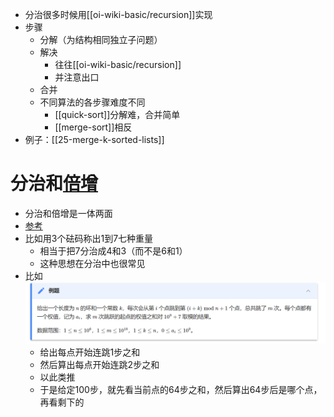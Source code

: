 - 分治很多时候用[[oi-wiki-basic/recursion]]实现
- 步骤
  - 分解（为结构相同独立子问题）
  - 解决
    - 往往[[oi-wiki-basic/recursion]]
    - 并注意出口
  - 合并
  - 不同算法的各步骤难度不同
    - [[quick-sort]]分解难，合并简单
    - [[merge-sort]]相反
- 例子：[[25-merge-k-sorted-lists]]
# 分治和[倍增](https://oiwiki.org/basic/binary-lifting/)
- 分治和倍增是一体两面
- [参考](https://oiwiki.org/basic/binary-lifting/)
- 比如用3个砝码称出1到7七种重量
  - 相当于把7分治成4和3（而不是6和1）
  - 这种思想在分治中也很常见
- 比如 ![](binary-lifting-example.png)
  - 给出每点开始连跳1步之和
  - 然后算出每点开始连跳2步之和
  - 以此类推
  - 于是给定100步，就先看当前点的64步之和，然后算出64步后是哪个点，再看剩下的